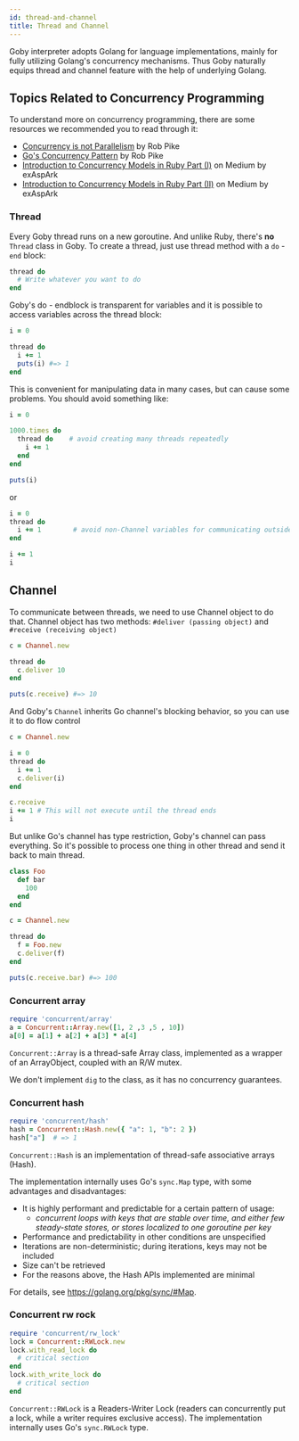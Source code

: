 ```yaml
---
id: thread-and-channel
title: Thread and Channel
---
```


Goby interpreter adopts Golang for language implementations, mainly for fully utilizing Golang's concurrency mechanisms. Thus Goby naturally equips thread and channel feature with the help of underlying Golang.

## Topics Related to Concurrency Programming

To understand more on concurrency programming, there are some resources we recommended you to read through it:
- [Concurrency is not Parallelism](https://www.youtube.com/watch?v=cN_DpYBzKso) by Rob Pike
- [Go's Concurrency Pattern](https://www.youtube.com/watch?v=f6kdp27TYZs) by Rob Pike
- [Introduction to Concurrency Models in Ruby Part (I)](https://engineering.universe.com/introduction-to-concurrency-models-with-ruby-part-i-550d0dbb970) on Medium by exAspArk
- [Introduction to Concurrency Models in Ruby Part (II)](https://engineering.universe.com/introduction-to-concurrency-models-with-ruby-part-ii-c39c7e612bed) on Medium by exAspArk

### Thread

Every Goby thread runs on a new goroutine. And unlike Ruby, there's **no** `Thread` class in Goby. To create a thread, just use thread method with a `do` - `end` block:

```ruby
thread do
  # Write whatever you want to do
end
```

Goby's do - endblock is transparent for variables and it is possible to access variables across the thread block:

```ruby
i = 0

thread do
  i += 1
  puts(i) #=> 1
end
```

This is convenient for manipulating data in many cases, but can cause some problems. You should avoid something like:

```ruby
i = 0

1000.times do
  thread do    # avoid creating many threads repeatedly
    i += 1
  end
end

puts(i)
```

or

```ruby
i = 0
thread do
  i += 1        # avoid non-Channel variables for communicating outside
end

i += 1
i
```

## Channel

To communicate between threads, we need to use Channel object to do that. Channel object has two methods: `#deliver (passing object)` and `#receive (receiving object)`

```ruby
c = Channel.new

thread do
  c.deliver 10
end

puts(c.receive) #=> 10

```

And Goby's `Channel` inherits Go channel's blocking behavior, so you can use it to do flow control

```ruby
c = Channel.new

i = 0
thread do
  i += 1
  c.deliver(i)
end

c.receive
i += 1 # This will not execute until the thread ends
i
```

But unlike Go's channel has type restriction, Goby's channel can pass everything. So it's possible to process one thing in other thread and send it back to main thread.

```ruby
class Foo
  def bar
    100
  end
end

c = Channel.new

thread do
  f = Foo.new
  c.deliver(f)
end

puts(c.receive.bar) #=> 100

```

### Concurrent array

```ruby
require 'concurrent/array'
a = Concurrent::Array.new([1, 2 ,3 ,5 , 10])
a[0] = a[1] + a[2] + a[3] * a[4]
```

`Concurrent::Array` is a thread-safe Array class, implemented as a wrapper of an ArrayObject, coupled with an R/W mutex.

We don't implement `dig` to the class, as it has no concurrency guarantees.

### Concurrent hash

```ruby
require 'concurrent/hash'
hash = Concurrent::Hash.new({ "a": 1, "b": 2 })
hash["a"]  # => 1

```

`Concurrent::Hash` is an implementation of thread-safe associative arrays (Hash).

The implementation internally uses Go's `sync.Map` type, with some advantages and disadvantages:

- It is highly performant and predictable for a certain pattern of usage:
  - *concurrent loops with keys that are stable over time, and either few steady-state stores, or stores localized to one goroutine per key*
- Performance and predictability in other conditions are unspecified
- Iterations are non-deterministic; during iterations, keys may not be included
- Size can't be retrieved
- For the reasons above, the Hash APIs implemented are minimal

For details, see https://golang.org/pkg/sync/#Map.

### Concurrent rw rock

```ruby
require 'concurrent/rw_lock'
lock = Concurrent::RWLock.new
lock.with_read_lock do
  # critical section
end
lock.with_write_lock do
  # critical section
end
```

`Concurrent::RWLock` is a Readers-Writer Lock (readers can concurrently put a lock, while a writer requires exclusive access). The implementation internally uses Go's `sync.RWLock` type.
